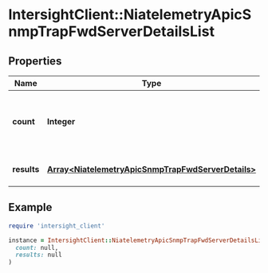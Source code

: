 # IntersightClient::NiatelemetryApicSnmpTrapFwdServerDetailsList

## Properties

| Name | Type | Description | Notes |
| ---- | ---- | ----------- | ----- |
| **count** | **Integer** | The total number of &#39;niatelemetry.ApicSnmpTrapFwdServerDetails&#39; resources matching the request, accross all pages. The &#39;Count&#39; attribute is included when the HTTP GET request includes the &#39;$inlinecount&#39; parameter. | [optional] |
| **results** | [**Array&lt;NiatelemetryApicSnmpTrapFwdServerDetails&gt;**](NiatelemetryApicSnmpTrapFwdServerDetails.md) | The array of &#39;niatelemetry.ApicSnmpTrapFwdServerDetails&#39; resources matching the request. | [optional] |

## Example

```ruby
require 'intersight_client'

instance = IntersightClient::NiatelemetryApicSnmpTrapFwdServerDetailsList.new(
  count: null,
  results: null
)
```

